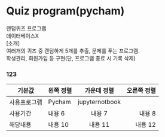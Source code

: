 # Quiz program(pycham)
랜덤퀴즈 프로그램<br>
데이터베이스X<br>
[소개]<br>
여러개의 퀴즈 중 랜덤하게 5개를 추출, 문제를 푸는 프로그램.<br>
학생관리, 회원가입 등 구현(단, 프로그램 종료 시 기록 삭제)<br>

### 123

|기본값|왼쪽 정렬|가운데 정렬|오른쪽 정렬|
|---|:---|:---:|---:|
|사용프로그램|Pycham|jupyternotbook|
|사용기간|내용 6|내용 7|내용 8|
|해당내용|내용 10|내용 11|내용 12|
